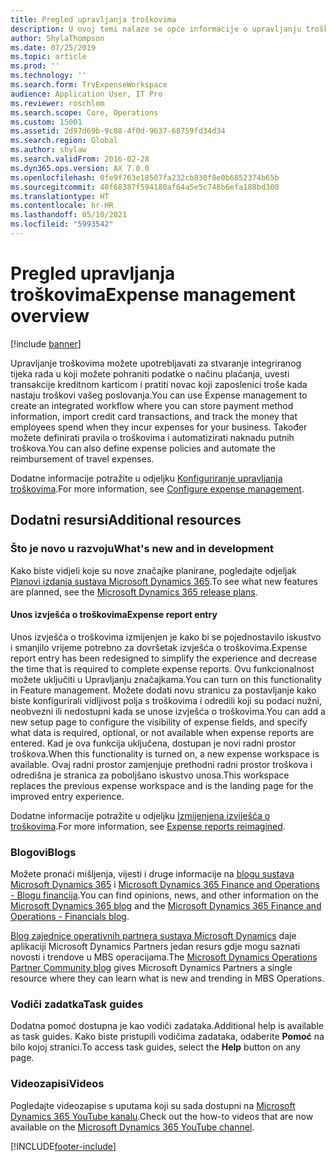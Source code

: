 ```yaml
---
title: Pregled upravljanja troškovima
description: U ovoj temi nalaze se opće informacije o upravljanju troškovima i veze na dodatne resurse. Upravljanje troškovima možete upotrebljavati za stvaranje integriranog tijeka rada u koji možete pohraniti podatke o načinu plaćanja, uvesti transakcije kreditnom karticom i pratiti novac koji zaposlenici troše kada nastaju troškovi vašeg poslovanja.
author: ShylaThompson
ms.date: 07/25/2019
ms.topic: article
ms.prod: ''
ms.technology: ''
ms.search.form: TrvExpenseWorkspace
audience: Application User, IT Pro
ms.reviewer: roschlom
ms.search.scope: Core, Operations
ms.custom: 15001
ms.assetid: 2d97d69b-9c08-4f0d-9637-68759fd34d34
ms.search.region: Global
ms.author: shylaw
ms.search.validFrom: 2016-02-28
ms.dyn365.ops.version: AX 7.0.0
ms.openlocfilehash: 0fe9f763e18507fa232cb830f8e0b6852374b65b
ms.sourcegitcommit: 40f68387f594180af64a5e5c748b6efa188bd300
ms.translationtype: HT
ms.contentlocale: hr-HR
ms.lasthandoff: 05/10/2021
ms.locfileid: "5993542"
---
```

# <a name="expense-management-overview"></a><span data-ttu-id="adade-104">Pregled upravljanja troškovima</span><span class="sxs-lookup"><span data-stu-id="adade-104">Expense management overview</span></span>

[!include [banner](../includes/banner.md)]

<span data-ttu-id="adade-105">Upravljanje troškovima možete upotrebljavati za stvaranje integriranog tijeka rada u koji možete pohraniti podatke o načinu plaćanja, uvesti transakcije kreditnom karticom i pratiti novac koji zaposlenici troše kada nastaju troškovi vašeg poslovanja.</span><span class="sxs-lookup"><span data-stu-id="adade-105">You can use Expense management to create an integrated workflow where you can store payment method information, import credit card transactions, and track the money that employees spend when they incur expenses for your business.</span></span> <span data-ttu-id="adade-106">Također možete definirati pravila o troškovima i automatizirati naknadu putnih troškova.</span><span class="sxs-lookup"><span data-stu-id="adade-106">You can also define expense policies and automate the reimbursement of travel expenses.</span></span>

<span data-ttu-id="adade-107">Dodatne informacije potražite u odjeljku [Konfiguriranje upravljanja troškovima](plan-expense-management.md).</span><span class="sxs-lookup"><span data-stu-id="adade-107">For more information, see [Configure expense management](plan-expense-management.md).</span></span>

## <a name="additional-resources"></a><span data-ttu-id="adade-108">Dodatni resursi</span><span class="sxs-lookup"><span data-stu-id="adade-108">Additional resources</span></span>

### <a name="whats-new-and-in-development"></a><span data-ttu-id="adade-109">Što je novo u razvoju</span><span class="sxs-lookup"><span data-stu-id="adade-109">What's new and in development</span></span>

<span data-ttu-id="adade-110">Kako biste vidjeli koje su nove značajke planirane, pogledajte odjeljak [Planovi izdanja sustava Microsoft Dynamics 365](/dynamics365/release-plans/).</span><span class="sxs-lookup"><span data-stu-id="adade-110">To see what new features are planned, see the [Microsoft Dynamics 365 release plans](/dynamics365/release-plans/).</span></span>

#### <a name="expense-report-entry"></a><span data-ttu-id="adade-111">Unos izvješća o troškovima</span><span class="sxs-lookup"><span data-stu-id="adade-111">Expense report entry</span></span>

<span data-ttu-id="adade-112">Unos izvješća o troškovima izmijenjen je kako bi se pojednostavilo iskustvo i smanjilo vrijeme potrebno za dovršetak izvješća o troškovima.</span><span class="sxs-lookup"><span data-stu-id="adade-112">Expense report entry has been redesigned to simplify the experience and decrease the time that is required to complete expense reports.</span></span> <span data-ttu-id="adade-113">Ovu funkcionalnost možete uključiti u Upravljanju značajkama.</span><span class="sxs-lookup"><span data-stu-id="adade-113">You can turn on this functionality in Feature management.</span></span> <span data-ttu-id="adade-114">Možete dodati novu stranicu za postavljanje kako biste konfigurirali vidljivost polja s troškovima i odredili koji su podaci nužni, neobvezni ili nedostupni kada se unose izvješća o troškovima.</span><span class="sxs-lookup"><span data-stu-id="adade-114">You can add a new setup page to configure the visibility of expense fields, and specify what data is required, optional, or not available when expense reports are entered.</span></span> <span data-ttu-id="adade-115">Kad je ova funkcija uključena, dostupan je novi radni prostor troškova.</span><span class="sxs-lookup"><span data-stu-id="adade-115">When this functionality is turned on, a new expense workspace is available.</span></span> <span data-ttu-id="adade-116">Ovaj radni prostor zamjenjuje prethodni radni prostor troškova i odredišna je stranica za poboljšano iskustvo unosa.</span><span class="sxs-lookup"><span data-stu-id="adade-116">This workspace replaces the previous expense workspace and is the landing page for the improved entry experience.</span></span>

<span data-ttu-id="adade-117">Dodatne informacije potražite u odjeljku [Izmijenjena izviješća o troškovima](ExpenseWorkspaceNew.md).</span><span class="sxs-lookup"><span data-stu-id="adade-117">For more information, see [Expense reports reimagined](ExpenseWorkspaceNew.md).</span></span>

### <a name="blogs"></a><span data-ttu-id="adade-118">Blogovi</span><span class="sxs-lookup"><span data-stu-id="adade-118">Blogs</span></span>

<span data-ttu-id="adade-119">Možete pronaći mišljenja, vijesti i druge informacije na [blogu sustava Microsoft Dynamics 365](https://community.dynamics.com/b/msftdynamicsblog?c=Enterprise) i [Microsoft Dynamics 365 Finance and Operations - Blogu financija](https://community.dynamics.com/365/financeandoperations/b/financials).</span><span class="sxs-lookup"><span data-stu-id="adade-119">You can find opinions, news, and other information on the [Microsoft Dynamics 365 blog](https://community.dynamics.com/b/msftdynamicsblog?c=Enterprise) and the [Microsoft Dynamics 365 Finance and Operations - Financials blog](https://community.dynamics.com/365/financeandoperations/b/financials).</span></span>

<span data-ttu-id="adade-120">[Blog zajednice operativnih partnera sustava Microsoft Dynamics](https://community.dynamics.com/partner/b/operationspartnercommunityblog) daje aplikaciji Microsoft Dynamics Partners jedan resurs gdje mogu saznati novosti i trendove u MBS operacijama.</span><span class="sxs-lookup"><span data-stu-id="adade-120">The [Microsoft Dynamics Operations Partner Community blog](https://community.dynamics.com/partner/b/operationspartnercommunityblog) gives Microsoft Dynamics Partners a single resource where they can learn what is new and trending in MBS Operations.</span></span>

### <a name="task-guides"></a><span data-ttu-id="adade-121">Vodiči zadatka</span><span class="sxs-lookup"><span data-stu-id="adade-121">Task guides</span></span>

<span data-ttu-id="adade-122">Dodatna pomoć dostupna je kao vodiči zadataka.</span><span class="sxs-lookup"><span data-stu-id="adade-122">Additional help is available as task guides.</span></span> <span data-ttu-id="adade-123">Kako biste pristupili vodičima zadataka, odaberite **Pomoć** na bilo kojoj stranici.</span><span class="sxs-lookup"><span data-stu-id="adade-123">To access task guides, select the **Help** button on any page.</span></span>

### <a name="videos"></a><span data-ttu-id="adade-124">Videozapisi</span><span class="sxs-lookup"><span data-stu-id="adade-124">Videos</span></span>

<span data-ttu-id="adade-125">Pogledajte videozapise s uputama koji su sada dostupni na [Microsoft Dynamics 365 YouTube kanalu](https://www.youtube.com/channel/UCJGCg4rB3QSs8y_1FquelBQ).</span><span class="sxs-lookup"><span data-stu-id="adade-125">Check out the how-to videos that are now available on the [Microsoft Dynamics 365 YouTube channel](https://www.youtube.com/channel/UCJGCg4rB3QSs8y_1FquelBQ).</span></span>


[!INCLUDE[footer-include](../includes/footer-banner.md)]